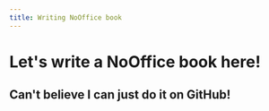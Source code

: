 ```yaml
---
title: Writing NoOffice book
---
```


# Let's write a NoOffice book here!

## Can't believe I can just do it on GitHub!
